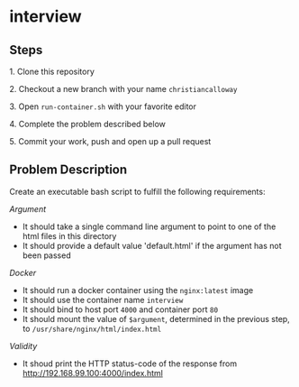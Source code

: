 # interview

## Steps

1\. Clone this repository

2\. Checkout a new branch with your name `christiancalloway`

3\. Open `run-container.sh` with your favorite editor

4\. Complete the problem described below

5\. Commit your work, push and open up a pull request

## Problem Description

Create an executable bash script to fulfill the following requirements:

  *Argument*
  - It should take a single command line argument to point to one of the html files in this directory
  - It should provide a default value 'default.html' if the argument has not been passed

  *Docker*
  - It should run a docker container using the `nginx:latest` image
  - It should use the container name `interview`
  - It should bind to host port `4000` and container port `80`
  - It should mount the value of `$argument`, determined in the previous step, to `/usr/share/nginx/html/index.html`

  *Validity*
  - It shoud print the HTTP status-code of the response from http://192.168.99.100:4000/index.html
